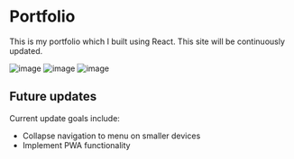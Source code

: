# Portfolio

This is my portfolio which I built using React. This site will be continuously updated.

![image](https://user-images.githubusercontent.com/25352227/151895383-4668cfdc-8c99-4a97-a6f4-c4d65d9d39c1.png)
![image](https://user-images.githubusercontent.com/25352227/151895427-60b41b59-38f4-4aa1-8fe1-33b495ef7859.png)
![image](https://user-images.githubusercontent.com/25352227/151895454-15f2dd61-34a6-4ea1-b4f5-a4c5e1250399.png)


## Future updates

Current update goals include:
- Collapse navigation to menu on smaller devices
- Implement PWA functionality
